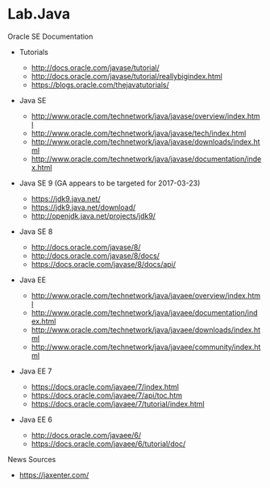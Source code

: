 # Lab.Java

Oracle SE Documentation
* Tutorials
	* http://docs.oracle.com/javase/tutorial/
	* http://docs.oracle.com/javase/tutorial/reallybigindex.html
	* https://blogs.oracle.com/thejavatutorials/
* Java SE
	* http://www.oracle.com/technetwork/java/javase/overview/index.html
	* http://www.oracle.com/technetwork/java/javase/tech/index.html
	* http://www.oracle.com/technetwork/java/javase/downloads/index.html
	* http://www.oracle.com/technetwork/java/javase/documentation/index.html
* Java SE 9 (GA appears to be targeted for 2017-03-23) 
	* https://jdk9.java.net/
	* https://jdk9.java.net/download/
	* http://openjdk.java.net/projects/jdk9/

* Java SE 8
	* http://docs.oracle.com/javase/8/
	* http://docs.oracle.com/javase/8/docs/
	* https://docs.oracle.com/javase/8/docs/api/
* Java EE 
	* http://www.oracle.com/technetwork/java/javaee/overview/index.html
	* http://www.oracle.com/technetwork/java/javaee/documentation/index.html
	* http://www.oracle.com/technetwork/java/javaee/downloads/index.html
	* http://www.oracle.com/technetwork/java/javaee/community/index.html
* Java EE 7
	* https://docs.oracle.com/javaee/7/index.html
	* https://docs.oracle.com/javaee/7/api/toc.htm
	* https://docs.oracle.com/javaee/7/tutorial/index.html
* Java EE 6
	* http://docs.oracle.com/javaee/6/
	* https://docs.oracle.com/javaee/6/tutorial/doc/


News Sources
* https://jaxenter.com/

